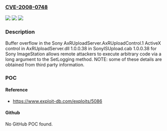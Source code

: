 ### [CVE-2008-0748](https://cve.mitre.org/cgi-bin/cvename.cgi?name=CVE-2008-0748)
![](https://img.shields.io/static/v1?label=Product&message=n%2Fa&color=blue)
![](https://img.shields.io/static/v1?label=Version&message=n%2Fa&color=blue)
![](https://img.shields.io/static/v1?label=Vulnerability&message=n%2Fa&color=brighgreen)

### Description

Buffer overflow in the Sony AxRUploadServer.AxRUploadControl.1 ActiveX control in AxRUploadServer.dll 1.0.0.38 in SonyISUpload.cab 1.0.0.38 for Sony ImageStation allows remote attackers to execute arbitrary code via a long argument to the SetLogging method.  NOTE: some of these details are obtained from third party information.

### POC

#### Reference
- https://www.exploit-db.com/exploits/5086

#### Github
No GitHub POC found.

